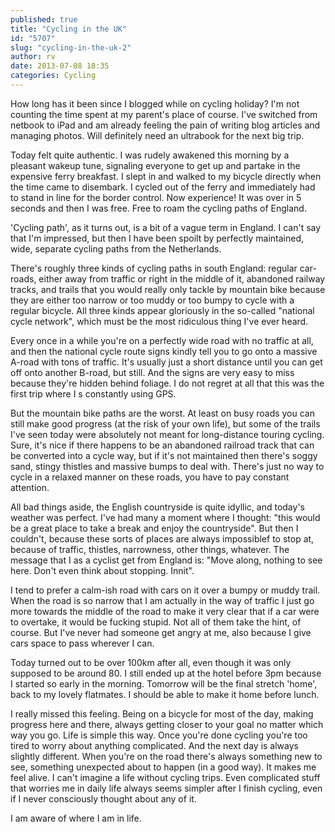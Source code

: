 ```yaml
---
published: true
title: "Cycling in the UK"
id: "5707"
slug: "cycling-in-the-uk-2"
author: rv
date: 2013-07-08 18:35
categories: Cycling
---
```

How long has it been since I blogged while on cycling holiday? I'm not counting the time spent at my parent's place of course. I've switched from netbook to iPad and am already feeling the pain of writing blog articles and managing photos. Will definitely need an ultrabook for the next big trip.

Today felt quite authentic. I was rudely awakened this morning by a pleasant wakeup tune, signaling everyone to get up and partake in the expensive ferry breakfast. I slept in and walked to my bicycle directly when the time came to disembark. I cycled out of the ferry and immediately had to stand in line for the border control. Now experience! It was over in 5 seconds and then I was free. Free to roam the cycling paths of England.

'Cycling path', as it turns out, is a bit of a vague term in England. I can't say that I'm impressed, but then I have been spoilt by perfectly maintained, wide, separate cycling paths from the Netherlands.

There's roughly three kinds of cycling paths in south England: regular car-roads, either away from traffic or right in the middle of it, abandoned railway tracks, and trails that you would really only tackle by mountain bike because they are either too narrow or too muddy or too bumpy to cycle with a regular bicycle. All three kinds appear gloriously in the so-called "national cycle network", which must be the most ridiculous thing I've ever heard.

Every once in a while you're on a perfectly wide road with no traffic at all, and then the national cycle route signs kindly tell you to go onto a massive A-road with tons of traffic. It's usually just a short distance until you can get off onto another B-road, but still. And the signs are very easy to miss because they're hidden behind foliage. I do not regret at all that this was the first trip where I s constantly using GPS.

But the mountain bike paths are the worst. At least on busy roads you can still make good progress (at the risk of your own life), but some of the trails I've seen today were absolutely not meant for long-distance touring cycling. Sure, it's nice if there happens to be an abandoned railroad track that can be converted into a cycle way, but if it's not maintained then there's soggy sand, stingy thistles and massive bumps to deal with. There's just no way to cycle in a relaxed manner on these roads, you have to pay constant attention.

All bad things aside, the English countryside is quite idyllic, and today's weather was perfect. I've had many a moment where I thought: "this would be a great place to take a break and enjoy the countryside". But then I couldn't, because these sorts of places are always impossiblef to stop at, because of traffic, thistles, narrowness, other things, whatever. The message that I as a cyclist get from England is: "Move along, nothing to see here. Don't even think about stopping. Innit".

I tend to prefer a calm-ish road with cars on it over a bumpy or muddy trail. When the road is so narrow that I am actually in the way of traffic I just go more towards the middle of the road to make it very clear that if a car were to overtake, it would be fucking stupid. Not all of them take the hint, of course. But I've never had someone get angry at me, also because I give cars space to pass wherever I can.

Today turned out to be over 100km after all, even though it was only supposed to be around 80. I still ended up at the hotel before 3pm because I started so early in the morning. Tomorrow will be the final stretch 'home', back to my lovely flatmates. I should be able to make it home before lunch.

I really missed this feeling. Being on a bicycle for most of the day, making progress here and there, always getting closer to your goal no matter which way you go. Life is simple this way. Once you're done cycling you're too tired to worry about anything complicated. And the next day is always slightly different. When you're on the road there's always something new to see, something unexpected about to happen (in a good way). It makes me feel alive. I can't imagine a life without cycling trips. Even complicated stuff that worries me in daily life always seems simpler after I finish cycling, even if I never consciously thought about any of it.

I am aware of where I am in life.